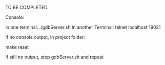 TO BE COMPLETED

Console:

  In one terminal: ./gdbServer.sh
  In another Terminal: telnet localhost 19021

If no console output, in project folder:

  make reset

If still no output, stop gdbServer.sh and repeat


